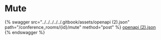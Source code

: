 # Mute

{% swagger src="../../../../../.gitbook/assets/openapi (2).json" path="/conference_rooms/{id}/mute" method="post" %}
[openapi (2).json](<../../../../../.gitbook/assets/openapi (2).json>)
{% endswagger %}
